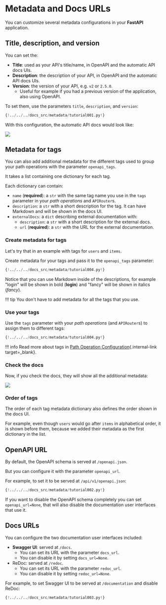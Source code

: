 # Metadata and Docs URLs

You can customize several metadata configurations in your **FastAPI** application.

## Title, description, and version

You can set the:

- **Title**: used as your API's title/name, in OpenAPI and the automatic API docs UIs.
- **Description**: the description of your API, in OpenAPI and the automatic API docs UIs.
- **Version**: the version of your API, e.g. `v2` or `2.5.0`.
  - Useful for example if you had a previous version of the application, also using OpenAPI.

To set them, use the parameters `title`, `description`, and `version`:

```Python hl_lines="4-6"
{!../../../docs_src/metadata/tutorial001.py!}
```

With this configuration, the automatic API docs would look like:

<img src="/img/tutorial/metadata/image01.png">

## Metadata for tags

You can also add additional metadata for the different tags used to group your path operations with the parameter `openapi_tags`.

It takes a list containing one dictionary for each tag.

Each dictionary can contain:

- `name` (**required**): a `str` with the same tag name you use in the `tags` parameter in your _path operations_ and `APIRouter`s.
- `description`: a `str` with a short description for the tag. It can have Markdown and will be shown in the docs UI.
- `externalDocs`: a `dict` describing external documentation with:
  - `description`: a `str` with a short description for the external docs.
  - `url` (**required**): a `str` with the URL for the external documentation.

### Create metadata for tags

Let's try that in an example with tags for `users` and `items`.

Create metadata for your tags and pass it to the `openapi_tags` parameter:

```Python hl_lines="3-16  18"
{!../../../docs_src/metadata/tutorial004.py!}
```

Notice that you can use Markdown inside of the descriptions, for example "login" will be shown in bold (**login**) and "fancy" will be shown in italics (_fancy_).

!!! tip
You don't have to add metadata for all the tags that you use.

### Use your tags

Use the `tags` parameter with your _path operations_ (and `APIRouter`s) to assign them to different tags:

```Python hl_lines="21  26"
{!../../../docs_src/metadata/tutorial004.py!}
```

!!! info
Read more about tags in [Path Operation Configuration](../path-operation-configuration/#tags){.internal-link target=\_blank}.

### Check the docs

Now, if you check the docs, they will show all the additional metadata:

<img src="/img/tutorial/metadata/image02.png">

### Order of tags

The order of each tag metadata dictionary also defines the order shown in the docs UI.

For example, even though `users` would go after `items` in alphabetical order, it is shown before them, because we added their metadata as the first dictionary in the list.

## OpenAPI URL

By default, the OpenAPI schema is served at `/openapi.json`.

But you can configure it with the parameter `openapi_url`.

For example, to set it to be served at `/api/v1/openapi.json`:

```Python hl_lines="3"
{!../../../docs_src/metadata/tutorial002.py!}
```

If you want to disable the OpenAPI schema completely you can set `openapi_url=None`, that will also disable the documentation user interfaces that use it.

## Docs URLs

You can configure the two documentation user interfaces included:

- **Swagger UI**: served at `/docs`.
  - You can set its URL with the parameter `docs_url`.
  - You can disable it by setting `docs_url=None`.
- ReDoc: served at `/redoc`.
  - You can set its URL with the parameter `redoc_url`.
  - You can disable it by setting `redoc_url=None`.

For example, to set Swagger UI to be served at `/documentation` and disable ReDoc:

```Python hl_lines="3"
{!../../../docs_src/metadata/tutorial003.py!}
```
